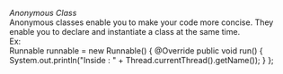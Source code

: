 *Anonymous Class* 
   <br/> Anonymous classes enable you to make your code more concise. They enable you to declare and instantiate a class at the same time.
   <br/> Ex:
    <br/>Runnable runnable = new Runnable() {
            @Override
            public void run() {
                System.out.println("Inside : " + Thread.currentThread().getName());
            }
        };
        
        
